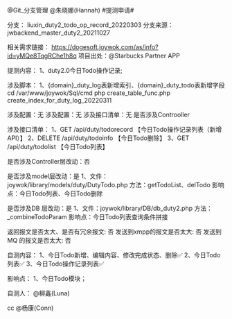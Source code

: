 @Git_分支管理  @朱晓娜(Hannah) #提测申请# 

分支： liuxin_duty2_todo_op_record_20220303
分支来源： jwbackend_master_duty2_20211027

相关需求链接：
https://dogesoft.joywok.com/as/info?id=yMQe8TqgRChe1h8q
项目出处：@Starbucks Partner APP

提测内容：
1、duty2.0今日Todo操作记录;

涉及脚本：
1、{domain}_duty_log表新增索引、{domain}_duty_todo表新增字段
cd /var/www/joywok/Sql/cmd
php create_table_func.php create_index_for_duty_log_20220311

涉及配置：无
涉及配置：无
涉及接口清单：无
是否涉及Controoller

涉及接口清单：
1、GET /api/duty/todorecord	【今日Todo操作记录列表（新增API）】
2、DELETE /api/duty/todoinfo	【今日Todo删除】
3、GET /api/duty/todolist	【今日Todo列表】

是否涉及Controller层改动：否

是否涉及model层改动：是
1、文件：joywok/library/models/duty/DutyTodo.php
方法：getTodoList、delTodo
影响点：今日Todo列表、今日Todo删除

是否涉及DB 层改动：是
1、文件：joywok/library/DB/db_duty2.php
方法：_combineTodoParam
影响点：今日Todo列表查询条件拼接

返回报文是否太大、是否有冗余报文: 否
发送到xmpp的报文是否太大: 否
发送到MQ 的报文是否太大: 否

自测内容：
1、今日Todo新增、编辑内容、修改完成状态、删除✅
2、今日Todo列表✅
3、今日Todo操作记录列表✅

影响点：
1、今日Todo模块；

自测人： @柳鑫(Luna)

cc @杨康(Conn)
